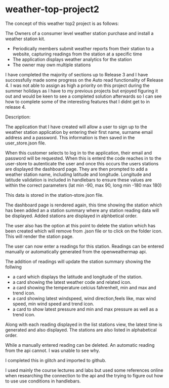 # weather-top-project2

The concept of this weather top2 project is as follows:

The Owners of a consumer level weather station
purchase and install a weather station kit.
- Periodically members submit weather reports
  from their station to a website, capturing
  readings from the station at a specific time
- The application displays weather analytics for
  the station
- The owner may own multiple stations


I have completed the majority of sections up to Release 3 and I have successfully made some progress on the Auto read functionality of Release 4. I was not able to assign as high a priority 
on this project during the summer holidays as I have to my previous projects but enjoyed figuring it out and would be keen to see a completed solution afterwards so I can see how to complete some of the interesting features that I didnt get to in release 4.

Description:

The application that I have created will allow a user to sign up to the weather station application by entering their first name, surname email address and a password. This information is then saved
in the user_store.json file.

When this customer selects to log in to the application, their email and password will be requested. When this is enterd the code reaches in to the user-store to autenticate the user and once this occurs 
the users stations are displayed the dashboard page. They are then prompted to add a weather station name, including latitude and longitude. Longitude and latitude validation is included in handlebars to ensure
these values are within the correct parameters (lat min -90, max 90, long min -180 max 180)

This data is stored in the station-store.json file.

The dashboard page is rendered again, this time showing the station which has been added an a station summary where any station reading data will be displayed. Added stations are displayed
in alphbetical order.

The user also has the option at this point to delete the station which has been created which will remove from .json file or to click on the folder icon. This will render the station page.

The user can now enter a readings for this station. Readings can be entered manually or automatically generated from the openweathermap api.

The addition of readings will update the station summary showing the follwing 

 - a card which displays the latitude and longitude of the station.
 - a card showing the latest weather code and related icon.
 - a card showing the temperature celcius fahrenheit, min and max and trend icon.
 - a card showing latest windspeed, wind direction,feels like, max wind speed, min wind speed and trend icon.
 - a card to show latest pressure and min and max pressure as well as a trend icon.
 
 Along with each reading displayed in the list stations view, the latest time is generated and also displayed. The stations are also listed in alphabetical order.
 
 While a manually entered reading can be deleted. An automatic reading from the api cannot. I was unable to see why.

I completed this in glitch and imported to github. 

I used mainly the course lectures and labs but used some references online when researching the connection to the api and the trying to figure out how to use use conditions in handlebars.







